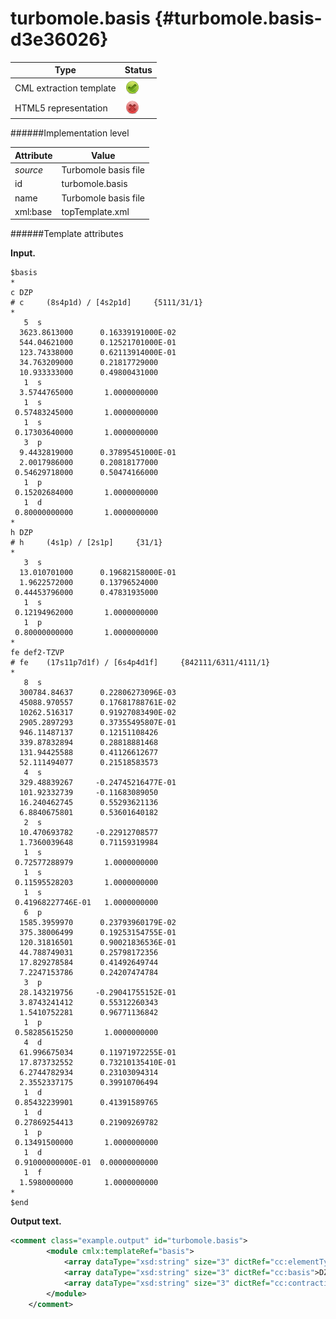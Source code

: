 # turbomole.basis {#turbomole.basis-d3e36026}


| Type                                                                                                                                                | Status                                                                                                                                              |
|----|----|
| CML extraction template                                                                                                                             | ![](/imgs/Total.png)                                                                                                                                |
| HTML5 representation                                                                                                                                | ![](/imgs/None.png)                                                                                                                                 |

######Implementation level

| Attribute                                                                                                                                           | Value                                                                                                                                               |
|----|----|
| *source*                                                                                                                                            | Turbomole basis file                                                                                                                                |
| id                                                                                                                                                  | turbomole.basis                                                                                                                                     |
| name                                                                                                                                                | Turbomole basis file                                                                                                                                |
| xml:base                                                                                                                                            | topTemplate.xml                                                                                                                                     |

######Template attributes

**Input.**

    $basis
    *
    c DZP
    # c     (8s4p1d) / [4s2p1d]     {5111/31/1}
    *
       5  s
      3623.8613000      0.16339191000E-02
      544.04621000      0.12521701000E-01
      123.74338000      0.62113914000E-01
      34.763209000      0.21817729000
      10.933333000      0.49800431000
       1  s
      3.5744765000       1.0000000000
       1  s
     0.57483245000       1.0000000000
       1  s
     0.17303640000       1.0000000000
       3  p
      9.4432819000      0.37895451000E-01
      2.0017986000      0.20818177000
     0.54629718000      0.50474166000
       1  p
     0.15202684000       1.0000000000
       1  d
     0.80000000000       1.0000000000
    *
    h DZP
    # h     (4s1p) / [2s1p]     {31/1}
    *
       3  s
      13.010701000      0.19682158000E-01
      1.9622572000      0.13796524000
     0.44453796000      0.47831935000
       1  s
     0.12194962000       1.0000000000
       1  p
     0.80000000000       1.0000000000
    *
    fe def2-TZVP
    # fe    (17s11p7d1f) / [6s4p4d1f]     {842111/6311/4111/1}
    *
       8  s
      300784.84637      0.22806273096E-03
      45088.970557      0.17681788761E-02
      10262.516317      0.91927083490E-02
      2905.2897293      0.37355495807E-01
      946.11487137      0.12151108426
      339.87832894      0.28818881468
      131.94425588      0.41126612677
      52.111494077      0.21518583573
       4  s
      329.48839267     -0.24745216477E-01
      101.92332739     -0.11683089050
      16.240462745      0.55293621136
      6.8840675801      0.53601640182
       2  s
      10.470693782     -0.22912708577
      1.7360039648      0.71159319984
       1  s
     0.72577288979       1.0000000000
       1  s
     0.11595528203       1.0000000000
       1  s
     0.41968227746E-01   1.0000000000
       6  p
      1585.3959970      0.23793960179E-02
      375.38006499      0.19253154755E-01
      120.31816501      0.90021836536E-01
      44.788749031      0.25798172356
      17.829278584      0.41492649744
      7.2247153786      0.24207474784
       3  p
      28.143219756     -0.29041755152E-01
      3.8743241412      0.55312260343
      1.5410752281      0.96771136842
       1  p
     0.58285615250       1.0000000000
       4  d
      61.996675034      0.11971972255E-01
      17.873732552      0.73210135410E-01
      6.2744782934      0.23103094314
      2.3552337175      0.39910706494
       1  d
     0.85432239901      0.41391589765
       1  d
     0.27869254413      0.21909269782
       1  p
     0.13491500000       1.0000000000
       1  d
     0.91000000000E-01  0.00000000000
       1  f
      1.5980000000       1.0000000000
    *
    $end    
        

**Output text.**

```xml
<comment class="example.output" id="turbomole.basis">
        <module cmlx:templateRef="basis">
            <array dataType="xsd:string" size="3" dictRef="cc:elementType">c h fe</array>
            <array dataType="xsd:string" size="3" dictRef="cc:basis">DZP DZP def2-TZVP</array>
            <array dataType="xsd:string" size="3" dictRef="cc:contraction">4s2p1d 2s1p 6s4p4d1f</array>
        </module> 
    </comment>
```
